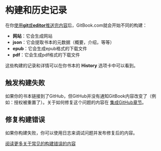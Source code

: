 # 构建和历史记录

在你[使用**git**或**editor**推送完内容](./push.md)后，GitBook.com就会开始不同的构建：

* __网站__：它会生成网站
* __json__：它会提取书本的元数据（概要，介绍，等等）
* __epub__：它会生成epub格式的下载文件
* __pdf__：它会生成pdf格式的下载文件

这些构建的记录和详情可以在你书本的 **History** 选项卡中可以看到。

## 触发构建失败

如果你的书本链接到了GitHub，但GitHub并没有通知GitBook内容改变了（例如：授权被重置了）。关于如何修复这个问题的内容在 [集成GitHub章节](../github.README.md)。

## 修复构建错误

如果你构建失败，你可以使用日志来调试问题并发布修复后的内容。

[阅读更多关于常见的构建错误的内容](./errors.md)
